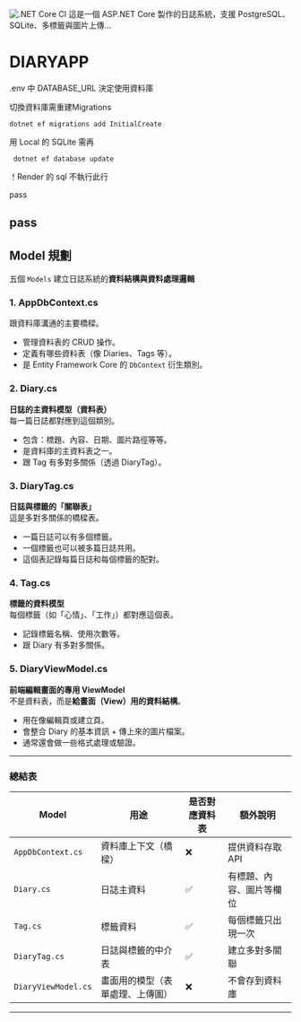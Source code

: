 ![.NET Core CI](https://github.com/tinn812/MyDiarySolution/actions/workflows/dotnet.yml/badge.svg)
這是一個 ASP.NET Core 製作的日誌系統，支援 PostgreSQL、SQLite、多標籤與圖片上傳...

# DIARYAPP

.env 中 DATABASE_URL 決定使用資料庫

切換資料庫需重建Migrations
```
dotnet ef migrations add InitialCreate
```
用 Local 的 SQLite 需再
```
 dotnet ef database update
```
！Render 的 sql 不執行此行


pass
## pass


## Model 規劃

五個 `Models` 建立日誌系統的**資料結構與資料處理邏輯**

### 1. **AppDbContext.cs**
跟資料庫溝通的主要橋樑。

- 管理資料表的 CRUD 操作。
- 定義有哪些資料表（像 Diaries、Tags 等）。
- 是 Entity Framework Core 的 `DbContext` 衍生類別。


### 2. **Diary.cs**
**日誌的主資料模型（資料表）**  
每一篇日誌都對應到這個類別。

- 包含：標題、內容、日期、圖片路徑等等。
- 是資料庫的主資料表之一。
- 跟 Tag 有多對多關係（透過 DiaryTag）。


### 3. **DiaryTag.cs**
**日誌與標籤的「關聯表」**  
這是多對多關係的橋樑表。

- 一篇日誌可以有多個標籤。
- 一個標籤也可以被多篇日誌共用。
- 這個表記錄每篇日誌和每個標籤的配對。


### 4. **Tag.cs**
**標籤的資料模型**  
每個標籤（如「心情」、「工作」）都對應這個表。

- 記錄標籤名稱、使用次數等。
- 跟 Diary 有多對多關係。


### 5. **DiaryViewModel.cs**
**前端編輯畫面的專用 ViewModel**  
不是資料表，而是**給畫面（View）用的資料結構**。

- 用在像編輯頁或建立頁。
- 會整合 Diary 的基本資訊 + 傳上來的圖片檔案。
- 通常還會做一些格式處理或驗證。


---

### 總結表 

| Model             | 用途                           | 是否對應資料表 | 額外說明                     |
|------------------|--------------------------------|----------------|------------------------------|
| `AppDbContext.cs` | 資料庫上下文（橋樑）            | ❌             | 提供資料存取 API             |
| `Diary.cs`        | 日誌主資料                      | ✅             | 有標題、內容、圖片等欄位     |
| `Tag.cs`          | 標籤資料                        | ✅             | 每個標籤只出現一次           |
| `DiaryTag.cs`     | 日誌與標籤的中介表              | ✅             | 建立多對多關聯               |
| `DiaryViewModel.cs` | 畫面用的模型（表單處理、上傳圖） | ❌             | 不會存到資料庫               |

---
